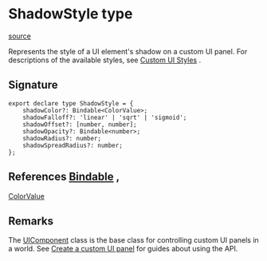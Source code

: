 # ShadowStyle type

[source](https://developers.meta.com/horizon-worlds/reference/2.0.0/ui_shadowstyle)

Represents the style of a UI element's shadow on a custom UI panel. For descriptions of the available styles, see [Custom UI Styles](https://developers.meta.com/horizon-worlds/learn/documentation/desktop-editor/custom-ui/api-reference-for-custom-ui#shadowstyle) .

## Signature

```
export declare type ShadowStyle = {
    shadowColor?: Bindable<ColorValue>;
    shadowFalloff?: 'linear' | 'sqrt' | 'sigmoid';
    shadowOffset?: [number, number];
    shadowOpacity?: Bindable<number>;
    shadowRadius?: number;
    shadowSpreadRadius?: number;
};
```

## References [Bindable](/horizon-worlds/reference/2.0.0/ui_bindable) , 

[ColorValue](/horizon-worlds/reference/2.0.0/ui_colorvalue)

## Remarks

The [UIComponent](/horizon-worlds/reference/2.0.0/ui_uicomponent) class is the base class for controlling custom UI panels in a world. See [Create a custom UI panel](https://developers.meta.com/horizon-worlds/learn/documentation/desktop-editor/custom-ui/creating-a-custom-ui-panel) for guides about using the API.